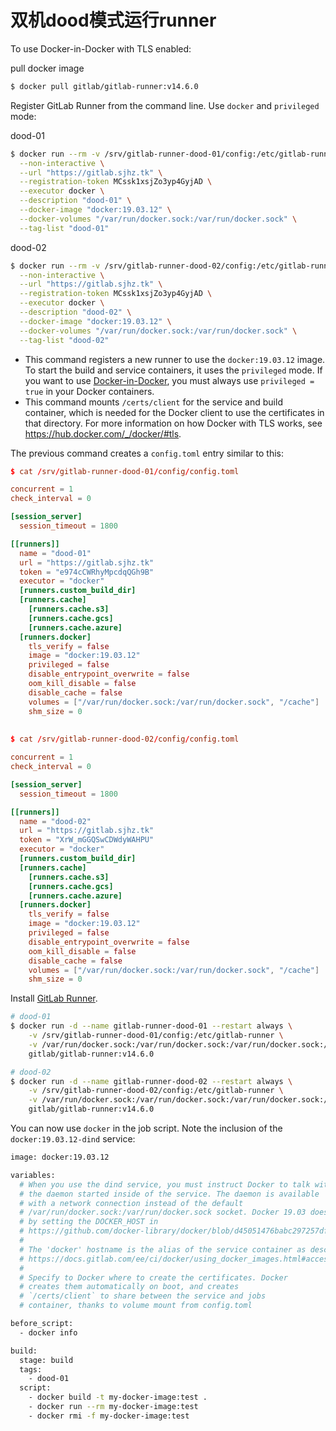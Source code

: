 # 双机dood模式运行runner

To use Docker-in-Docker with TLS enabled:

pull docker image

```bash
$ docker pull gitlab/gitlab-runner:v14.6.0
```

Register GitLab Runner from the command line. Use `docker` and `privileged` mode:

dood-01

```bash
$ docker run --rm -v /srv/gitlab-runner-dood-01/config:/etc/gitlab-runner gitlab/gitlab-runner:v14.6.0 register \
  --non-interactive \
  --url "https://gitlab.sjhz.tk" \
  --registration-token MCssk1xsjZo3yp4GyjAD \
  --executor docker \
  --description "dood-01" \
  --docker-image "docker:19.03.12" \
  --docker-volumes "/var/run/docker.sock:/var/run/docker.sock" \
  --tag-list "dood-01" 
```

dood-02

```bash
$ docker run --rm -v /srv/gitlab-runner-dood-02/config:/etc/gitlab-runner gitlab/gitlab-runner:v14.6.0 register \
  --non-interactive \
  --url "https://gitlab.sjhz.tk" \
  --registration-token MCssk1xsjZo3yp4GyjAD \
  --executor docker \
  --description "dood-02" \
  --docker-image "docker:19.03.12" \
  --docker-volumes "/var/run/docker.sock:/var/run/docker.sock" \
  --tag-list "dood-02" 
```

- This command registers a new runner to use the `docker:19.03.12` image. To start the build and service containers, it uses the `privileged` mode. If you want to use [Docker-in-Docker](https://www.docker.com/blog/docker-can-now-run-within-docker/), you must always use `privileged = true` in your Docker containers.
- This command mounts `/certs/client` for the service and build container, which is needed for the Docker client to use the certificates in that directory. For more information on how Docker with TLS works, see https://hub.docker.com/_/docker/#tls.

The previous command creates a `config.toml` entry similar to this:

```toml
$ cat /srv/gitlab-runner-dood-01/config/config.toml

concurrent = 1
check_interval = 0

[session_server]
  session_timeout = 1800

[[runners]]
  name = "dood-01"
  url = "https://gitlab.sjhz.tk"
  token = "e974cCWRhyMpcdqQGh9B"
  executor = "docker"
  [runners.custom_build_dir]
  [runners.cache]
    [runners.cache.s3]
    [runners.cache.gcs]
    [runners.cache.azure]
  [runners.docker]
    tls_verify = false
    image = "docker:19.03.12"
    privileged = false
    disable_entrypoint_overwrite = false
    oom_kill_disable = false
    disable_cache = false
    volumes = ["/var/run/docker.sock:/var/run/docker.sock", "/cache"]
    shm_size = 0
    
    
$ cat /srv/gitlab-runner-dood-02/config/config.toml

concurrent = 1
check_interval = 0

[session_server]
  session_timeout = 1800

[[runners]]
  name = "dood-02"
  url = "https://gitlab.sjhz.tk"
  token = "XrW_mGGQSwCDWdyWAHPU"
  executor = "docker"
  [runners.custom_build_dir]
  [runners.cache]
    [runners.cache.s3]
    [runners.cache.gcs]
    [runners.cache.azure]
  [runners.docker]
    tls_verify = false
    image = "docker:19.03.12"
    privileged = false
    disable_entrypoint_overwrite = false
    oom_kill_disable = false
    disable_cache = false
    volumes = ["/var/run/docker.sock:/var/run/docker.sock", "/cache"]
    shm_size = 0
```

Install [GitLab Runner](https://docs.gitlab.com/runner/install/).

```bash
# dood-01
$ docker run -d --name gitlab-runner-dood-01 --restart always \
    -v /srv/gitlab-runner-dood-01/config:/etc/gitlab-runner \
    -v /var/run/docker.sock:/var/run/docker.sock:/var/run/docker.sock:/var/run/docker.sock \
    gitlab/gitlab-runner:v14.6.0

# dood-02
$ docker run -d --name gitlab-runner-dood-02 --restart always \
    -v /srv/gitlab-runner-dood-02/config:/etc/gitlab-runner \
    -v /var/run/docker.sock:/var/run/docker.sock:/var/run/docker.sock:/var/run/docker.sock \
    gitlab/gitlab-runner:v14.6.0
```

You can now use `docker` in the job script. Note the inclusion of the `docker:19.03.12-dind` service:

```bash
image: docker:19.03.12

variables:
  # When you use the dind service, you must instruct Docker to talk with
  # the daemon started inside of the service. The daemon is available
  # with a network connection instead of the default
  # /var/run/docker.sock:/var/run/docker.sock socket. Docker 19.03 does this automatically
  # by setting the DOCKER_HOST in
  # https://github.com/docker-library/docker/blob/d45051476babc297257df490d22cbd806f1b11e4/19.03/docker-entrypoint.sh#L23-L29
  #
  # The 'docker' hostname is the alias of the service container as described at
  # https://docs.gitlab.com/ee/ci/docker/using_docker_images.html#accessing-the-services.
  #
  # Specify to Docker where to create the certificates. Docker
  # creates them automatically on boot, and creates
  # `/certs/client` to share between the service and jobs
  # container, thanks to volume mount from config.toml

before_script:
  - docker info

build:
  stage: build
  tags:
    - dood-01
  script:
    - docker build -t my-docker-image:test .
    - docker run --rm my-docker-image:test
    - docker rmi -f my-docker-image:test
```

